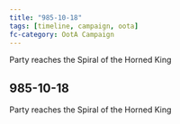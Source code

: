 ```yaml
---
title: "985-10-18"
tags: [timeline, campaign, oota]
fc-category: OotA Campaign
---
```

<span class='ob-timelines'
	data-date='985-10-18-00'
	data-title='Campaign: NAGA Adventures'
	data-class='orange'> Party reaches the Spiral of the Horned King </span>
## 985-10-18
Party reaches the Spiral of the Horned King

